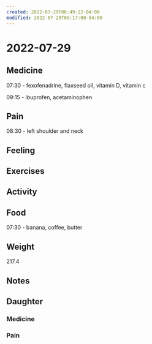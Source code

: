 ```yaml
---
created: 2022-07-29T06:49:22-04:00
modified: 2022-07-29T09:17:00-04:00
---
```


# 2022-07-29

## Medicine

07:30 - fexofenadrine, flaxseed oil, vitamin D, vitamin c 

09:15 - ibuprofen, acetaminophen 

## Pain

08:30 - left shoulder and neck


## Feeling


## Exercises


## Activity


## Food

07:30 - banana, coffee, butter 


## Weight

217.4

## Notes


## Daughter


### Medicine


### Pain
